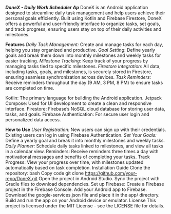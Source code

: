 ***DoneX - Daily Work Scheduler Ap***
DoneX is an Android application designed to streamline daily task management and help users achieve their personal goals efficiently. Built using Kotlin and Firebase Firestore, DoneX offers a powerful and user-friendly interface to organize tasks, set goals, and track progress, ensuring users stay on top of their daily activities and milestones.

**Features**
*Daily Task Management:* Create and manage tasks for each day, helping you stay organized and productive.
*Goal Setting*: Define yearly goals and break them down into monthly milestones and weekly tasks for easier tracking.
*Milestone Tracking:* Keep track of your progress by managing tasks tied to specific milestones.
*Firestore Integration:* All data, including tasks, goals, and milestones, is securely stored in Firestore, ensuring seamless synchronization across devices.
*Task Reminders:* Receive reminders throughout the day (9 AM, 3 PM, 8 PM) to ensure tasks are completed on time.

Kotlin: The primary language for building the Android application.
Jetpack Compose: Used for UI development to create a clean and responsive interface.
Firestore: Firebase’s NoSQL cloud database for storing user data, tasks, and goals.
Firebase Authentication: For secure user login and personalized data access.

**How to Use**
*User Registration:* New users can sign up with their credentials. Existing users can log in using Firebase Authentication.
*Set Your Goals:* Define a yearly goal and break it into monthly milestones and weekly tasks.
*Daily Planner:* Schedule daily tasks linked to milestones, and view all tasks in a calendar view.
Reminders: Receive reminders three times a day with motivational messages and benefits of completing your tasks.
Track Progress: View your progress over time, with milestones updated automatically based on task completion.
Installation Guide
Clone the repository:
bash
Copy code
git clone https://github.com/your-repo/DoneX.git
Open the project in Android Studio.
Sync the project with Gradle files to download dependencies.
Set up Firebase:
Create a Firebase project in the Firebase Console.
Add your Android app to Firebase.
Download the google-services.json file and place it in the app/ directory.
Build and run the app on your Android device or emulator.
License
This project is licensed under the MIT License - see the LICENSE file for details.